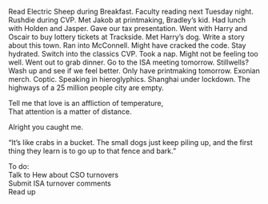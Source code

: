 Read Electric Sheep during Breakfast. Faculty reading next Tuesday night. Rushdie during CVP. Met Jakob at printmaking, Bradley’s kid. Had lunch with Holden and Jasper. Gave our tax presentation. Went with Harry and Oscair to buy lottery tickets at Trackside. Met Harry’s dog. Write a story about this town. Ran into McConnell. Might have cracked the code. Stay hydrated. Switch into the classics CVP. Took a nap. Might not be feeling too well. Went out to grab dinner. Go to the ISA meeting tomorrow. Stillwells? Wash up and see if we feel better. Only have printmaking tomorrow. Exonian merch. Coptic. Speaking in hieroglyphics. Shanghai under lockdown. The highways of a 25 million people city are empty. 

Tell me that love is an affliction of temperature,  
That attention is a matter of distance. 

Alright you caught me.

“It’s like crabs in a bucket. The small dogs just keep piling up, and the first thing they learn is to go up to that fence and bark.”

To do:  
Talk to Hew about CSO turnovers  
Submit ISA turnover comments  
Read up
